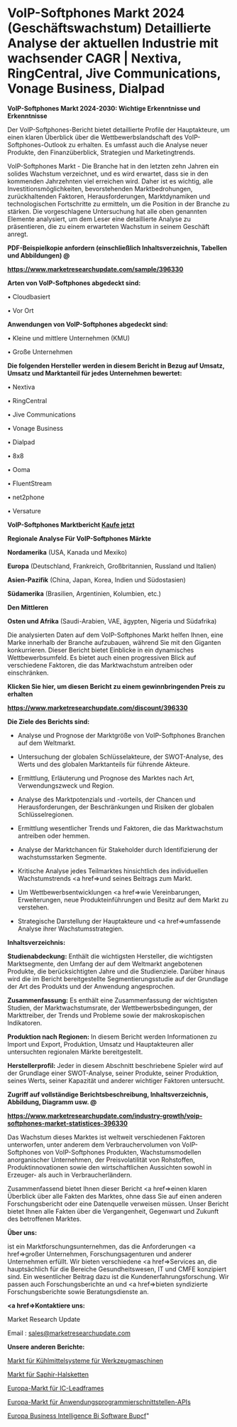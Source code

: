 # VoIP-Softphones Markt 2024 (Geschäftswachstum) Detaillierte Analyse der aktuellen Industrie mit wachsender CAGR | Nextiva, RingCentral, Jive Communications, Vonage Business, Dialpad

<strong>VoIP-Softphones Markt 2024-2030: Wichtige Erkenntnisse und Erkenntnisse</strong>

Der VoIP-Softphones-Bericht bietet detaillierte Profile der Hauptakteure, um einen klaren Überblick über die Wettbewerbslandschaft des VoIP-Softphones-Outlook zu erhalten. Es umfasst auch die Analyse neuer Produkte, den Finanzüberblick, Strategien und Marketingtrends.

VoIP-Softphones Markt - Die Branche hat in den letzten zehn Jahren ein solides Wachstum verzeichnet, und es wird erwartet, dass sie in den kommenden Jahrzehnten viel erreichen wird. Daher ist es wichtig, alle Investitionsmöglichkeiten, bevorstehenden Marktbedrohungen, zurückhaltenden Faktoren, Herausforderungen, Marktdynamiken und technologischen Fortschritte zu ermitteln, um die Position in der Branche zu stärken. Die vorgeschlagene Untersuchung hat alle oben genannten Elemente analysiert, um dem Leser eine detaillierte Analyse zu präsentieren, die zu einem erwarteten Wachstum in seinem Geschäft anregt.



<strong><b>PDF-Beispielkopie anfordern (einschließlich Inhaltsverzeichnis, Tabellen und Abbildungen) @ </b></strong>

<strong><a href=https://www.marketresearchupdate.com/sample/396330>

<strong>https://www.marketresearchupdate.com/sample/396330</u></a></strong></strong>



<strong>Arten von VoIP-Softphones abgedeckt sind:</strong>

• Cloudbasiert

• Vor Ort



<strong>Anwendungen von VoIP-Softphones abgedeckt sind:</strong>

• Kleine und mittlere Unternehmen (KMU)

• Große Unternehmen



<strong>Die folgenden Hersteller werden in diesem Bericht in Bezug auf Umsatz, Umsatz und Marktanteil für jedes Unternehmen bewertet:</strong>

• Nextiva

• RingCentral

• Jive Communications

• Vonage Business

• Dialpad

• 8x8

• Ooma

• FluentStream

• net2phone

• Versature



<strong>VoIP-Softphones Marktbericht <a href=https://www.marketresearchupdate.com/buynow/396330>Kaufe jetzt</a></strong>



<strong>Regionale Analyse Für VoIP-Softphones Märkte</strong>



<strong>Nordamerika</strong> (USA, Kanada und Mexiko)



<strong>Europa</strong> (Deutschland, Frankreich, Großbritannien, Russland und Italien)



<strong>Asien-Pazifik</strong> (China, Japan, Korea, Indien und Südostasien)



<strong>Südamerika</strong> (Brasilien, Argentinien, Kolumbien, etc.)



<strong>Den Mittleren</strong> 

<strong>Osten und Afrika</strong> (Saudi-Arabien, VAE, ägypten, Nigeria und Südafrika)

Die analysierten Daten auf dem VoIP-Softphones Markt helfen Ihnen, eine Marke innerhalb der Branche aufzubauen, während Sie mit den Giganten konkurrieren. Dieser Bericht bietet Einblicke in ein dynamisches Wettbewerbsumfeld. Es bietet auch einen progressiven Blick auf verschiedene Faktoren, die das Marktwachstum antreiben oder einschränken.



<strong>Klicken Sie hier, um diesen Bericht zu einem gewinnbringenden Preis zu erhalten
</strong>

<strong><a href=https://www.marketresearchupdate.com/discount/396330>https://www.marketresearchupdate.com/discount/396330</b></u></strong></a>



<strong>Die Ziele des Berichts sind:</strong>

- Analyse und Prognose der Marktgröße von VoIP-Softphones Branchen auf dem Weltmarkt.

- Untersuchung der globalen Schlüsselakteure, der SWOT-Analyse, des Werts und des globalen Marktanteils für führende Akteure.

- Ermittlung, Erläuterung und Prognose des Marktes nach Art, Verwendungszweck und Region.

- Analyse des Marktpotenzials und -vorteils, der Chancen und Herausforderungen, der Beschränkungen und Risiken der globalen Schlüsselregionen.

- Ermittlung wesentlicher Trends und Faktoren, die das Marktwachstum antreiben oder hemmen.

- Analyse der Marktchancen für Stakeholder durch Identifizierung der wachstumsstarken Segmente.

- Kritische Analyse jedes Teilmarktes hinsichtlich des individuellen Wachstumstrends <a href=>und</a> seines Beitrags zum Markt.

- Um Wettbewerbsentwicklungen <a href=>wie</a> Vereinbarungen, Erweiterungen, neue Produkteinführungen und Besitz auf dem Markt zu verstehen.

- Strategische Darstellung der Hauptakteure und <a href=>umfas</a>sende Analyse ihrer Wachstumsstrategien.



<strong>Inhaltsverzeichnis:</strong>



<strong>Studienabdeckung:</strong> Enthält die wichtigsten Hersteller, die wichtigsten Marktsegmente, den Umfang der auf dem Weltmarkt angebotenen Produkte, die berücksichtigten Jahre und die Studienziele. Darüber hinaus wird die im Bericht bereitgestellte Segmentierungsstudie auf der Grundlage der Art des Produkts und der Anwendung angesprochen.



<strong>Zusammenfassung:</strong> Es enthält eine Zusammenfassung der wichtigsten Studien, der Marktwachstumsrate, der Wettbewerbsbedingungen, der Markttreiber, der Trends und Probleme sowie der makroskopischen Indikatoren.



<strong>Produktion nach Regionen:</strong> In diesem Bericht werden Informationen zu Import und Export, Produktion, Umsatz und Hauptakteuren aller untersuchten regionalen Märkte bereitgestellt.



<strong>Herstellerprofil:</strong> Jeder in diesem Abschnitt beschriebene Spieler wird auf der Grundlage einer SWOT-Analyse, seiner Produkte, seiner Produktion, seines Werts, seiner Kapazität und anderer wichtiger Faktoren untersucht.



<strong><b>Zugriff auf vollständige Berichtsbeschreibung, Inhaltsverzeichnis, Abbildung, Diagramm usw. @ </b></strong>

<strong><a href=https://www.marketresearchupdate.com/industry-growth/voip-softphones-market-statistices-396330>https://www.marketresearchupdate.com/industry-growth/voip-softphones-market-statistices-396330</a></strong>

Das Wachstum dieses Marktes ist weltweit verschiedenen Faktoren unterworfen, unter anderem dem Verbrauchervolumen von VoIP-Softphones von VoIP-Softphones Produkten, Wachstumsmodellen anorganischer Unternehmen, der Preisvolatilität von Rohstoffen, Produktinnovationen sowie den wirtschaftlichen Aussichten sowohl in Erzeuger- als auch in Verbraucherländern.

Zusammenfassend bietet Ihnen dieser Bericht <a href=>einen</a> klaren Überblick über alle Fakten des Marktes, ohne dass Sie auf einen anderen Forschungsbericht oder eine Datenquelle verweisen müssen. Unser Bericht bietet Ihnen alle Fakten über die Vergangenheit, Gegenwart und Zukunft des betroffenen Marktes.



<strong>Über uns:</strong>

 ist ein Marktforschungsunternehmen, das die Anforderungen <a href=>großer</a> Unternehmen, Forschungsagenturen und anderer Unternehmen erfüllt. Wir bieten verschiedene <a href=>Services</a> an, die hauptsächlich für die Bereiche Gesundheitswesen, IT und CMFE konzipiert sind. Ein wesentlicher Beitrag dazu ist die Kundenerfahrungsforschung. Wir passen auch Forschungsberichte an und <a href=>bieten</a> syndizierte Forschungsberichte sowie Beratungsdienste an.



<strong><a href=>Kontaktiere uns:</a></strong>

Market Research Update

Email : sales@marketresearchupdate.com



<strong>Unsere anderen Berichte:</strong>

<a href=https://www.linkedin.com/pulse/machine-tool-coolant-system-market-pointing-capture>Markt für Kühlmittelsysteme für Werkzeugmaschinen</a>

<a href=https://www.linkedin.com/pulse/sapphire-necklace-market-size-emerging-trends>Markt für Saphir-Halsketten</a>

<a href=https://www.linkedin.com/pulse/europe-ic-lead-frames-market-size-share>Europa-Markt für IC-Leadframes</a>

<a href=https://www.linkedin.com/pulse/europe-application-programming-interface-api-market-2023-2030>Europa-Markt für Anwendungsprogrammierschnittstellen-APIs</a>

<a href=https://www.linkedin.com/pulse/europe-business-intelligence-bi-software-bupcf/>Europa Business Intelligence Bi Software Bupcf</a>"
